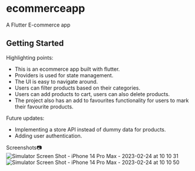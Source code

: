 # ecommerceapp

A Flutter E-commerce app

## Getting Started

Highlighting points:
- This is an ecommerce app built with flutter.
- Providers is used for state management. 
- The UI is easy to navigate around.
- Users can filter products based on their categories.
- Users can add products to cart, users can also delete products. 
- The project also has an add to favourites functionality for users to mark their favourite products.

Future updates:
- Implementing a store API instead of dummy data for products.
- Adding user authentication.

Screenshots📷
![Simulator Screen Shot - iPhone 14 Pro Max - 2023-02-24 at 10 10 31](https://user-images.githubusercontent.com/114011988/221147240-ce7d3ce0-cc92-46e1-96e6-1cca536d68f6.png)
![Simulator Screen Shot - iPhone 14 Pro Max - 2023-02-24 at 10 10 50](https://user-images.githubusercontent.com/114011988/221147539-bd4fc8e4-9939-4859-a44f-daccc181ed8b.png)


